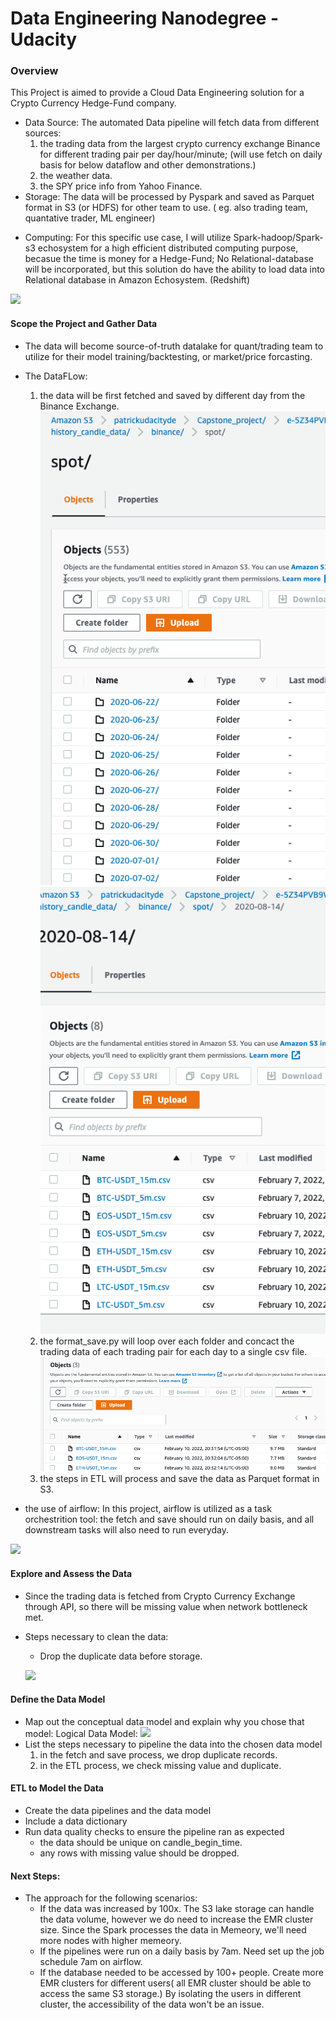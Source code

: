 # Data Engineering Nanodegree - Udacity


### Overview

This Project is aimed to provide a Cloud Data Engineering solution for a Crypto Currency Hedge-Fund company.
* Data Source: The automated Data pipeline will fetch data from different sources:
    1. the trading data from the largest crypto currency exchange Binance for different trading pair per day/hour/minute; (will use fetch on daily basis for below dataflow and other demonstrations.)
    2. the weather data.
    3. the SPY price info from Yahoo Finance.
* Storage: The data will be processed by Pyspark and saved as Parquet format in S3 (or HDFS) for other team to use. ( eg. also trading team, quantative trader, ML engineer)
<!-- * The processed data will also be load into Relational DataBase ( Amazon Redshift) for SQL users (eg. data analyst, business analyst). -->
* Computing: For this specific use case, I will utilize Spark-hadoop/Spark-s3 echosystem for a high efficient distributed computing purpose, becasue the time is money for a Hedge-Fund; 
    No Relational-database will be incorporated, but this solution do have the ability to load data into Relational database in Amazon Echosystem. (Redshift)

![](https://cdn.jsdelivr.net/gh/lipengyuan1994/image-host@master/uPic/2022021310285316447661331644766133914d0eyg0Finance_data-Page-1.png)

#### Scope the Project and Gather Data


* The data will become source-of-truth datalake for quant/trading team to utilize for their model training/backtesting, or market/price forcasting.

* The DataFLow:
    1. the data will be first fetched and saved by different day from the Binance Exchange.
        ![](images/2022-02-13_10-51-56.png)
        ![](images/2022-02-13_10-57-55.png)
    2. the format_save.py will loop over each folder and concact the trading data of each trading pair for each day to a single csv file.
        ![](images/2022-02-13_11-03-48.png)
    3. the steps in ETL will process and save the data as Parquet format in S3.
    
* the use of airflow:
    In this project, airflow is utilized as a task orchestrition tool: the fetch and save should run on daily basis, and all downstream tasks will also need to run everyday.


![](https://cdn.jsdelivr.net/gh/lipengyuan1994/image-host@master/uPic/2022021310491916447673591644767359666Ayhc1HFinance_data-data%20flow.png)

#### Explore and Assess the Data

* Since the trading data is fetched from Crypto Currency Exchange through API, so there will be missing value when network bottleneck met. 
* Steps necessary to clean the data:
    * Drop the duplicate data before storage.
    
    ![](https://cdn.jsdelivr.net/gh/lipengyuan1994/image-host@master/uPic/2022021310322916447663491644766349780PZmBO6OZlkzR.png)

#### Define the Data Model

* Map out the conceptual data model and explain why you chose that model: 
Logical Data Model:
![](https://cdn.jsdelivr.net/gh/lipengyuan1994/image-host@master/uPic/2022021310075216447648721644764872446DcGB31Finance_data-Logical%20Data%20Model.png)
* List the steps necessary to pipeline the data into the chosen data model
    1. in the fetch and save process, we drop duplicate records.
    2. in the ETL process, we check missing value and duplicate.

#### ETL to Model the Data

* Create the data pipelines and the data model
* Include a data dictionary
* Run data quality checks to ensure the pipeline ran as expected 
  * the data should be unique on candle_begin_time.
  * any rows with missing value should be dropped.


#### Next Steps:

* The approach for the following scenarios:
  * If the data was increased by 100x.
      The S3 lake storage can handle the data volume, however we do need to increase the EMR cluster size. Since the Spark processes the data in Memeory, we'll need more nodes with higher memeory.
  * If the pipelines were run on a daily basis by 7am.
      Need set up the job schedule 7am on airflow.
  * If the database needed to be accessed by 100+ people.
      Create more EMR clusters for different users( all EMR cluster should be able to access the same S3 storage.) By isolating the users in different cluster, the accessibility of the data won't be an issue. 



